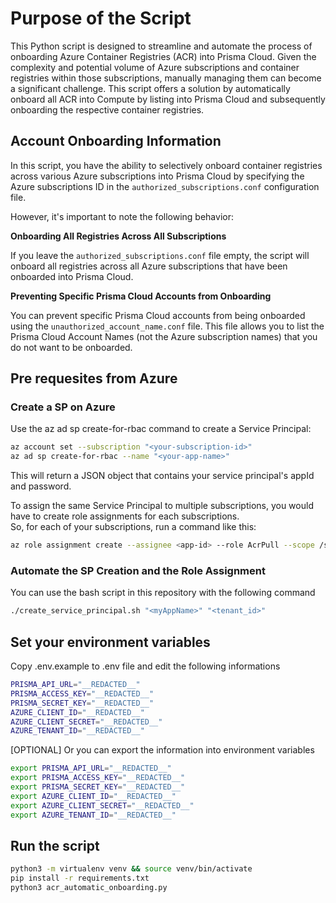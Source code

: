 # Purpose of the Script

This Python script is designed to streamline and automate the process of onboarding Azure Container Registries (ACR) into Prisma Cloud. Given the complexity and potential volume of Azure subscriptions and container registries within those subscriptions, manually managing them can become a significant challenge. This script offers a solution by automatically onboard all ACR into Compute by listing  into Prisma Cloud and subsequently onboarding the respective container registries. 

## Account Onboarding Information
In this script, you have the ability to selectively onboard container registries across various Azure subscriptions into Prisma Cloud by specifying the Azure subscriptions ID in the `authorized_subscriptions.conf` configuration file.

However, it's important to note the following behavior:

**Onboarding All Registries Across All Subscriptions**

If you leave the `authorized_subscriptions.conf` file empty, the script will onboard all registries across all Azure subscriptions that have been onboarded into Prisma Cloud.

**Preventing Specific Prisma Cloud Accounts from Onboarding**

You can prevent specific Prisma Cloud accounts from being onboarded using the `unauthorized_account_name.conf` file. This file allows you to list the Prisma Cloud Account Names (not the Azure subscription names) that you do not want to be onboarded.

## Pre requesites from Azure

### Create a SP on Azure

Use the az ad sp create-for-rbac command to create a Service Principal:
```bash
az account set --subscription "<your-subscription-id>"
az ad sp create-for-rbac --name "<your-app-name>"
```

This will return a JSON object that contains your service principal's appId and password.  

To assign the same Service Principal to multiple subscriptions, you would have to create role assignments for each subscriptions.  
So, for each of your subscriptions, run a command like this:
```bash
az role assignment create --assignee <app-id> --role AcrPull --scope /subscriptions/<subscription-id>
```

### Automate the SP Creation and the Role Assignment

You can use the bash script in this repository with the following command

```bash
./create_service_principal.sh "<myAppName>" "<tenant_id>"
```

## Set your environment variables

Copy .env.example to .env file and edit the following informations

```bash
PRISMA_API_URL="__REDACTED__"
PRISMA_ACCESS_KEY="__REDACTED__"
PRISMA_SECRET_KEY="__REDACTED__"
AZURE_CLIENT_ID="__REDACTED__"
AZURE_CLIENT_SECRET="__REDACTED__"
AZURE_TENANT_ID="__REDACTED__"
```

[OPTIONAL] Or you can export the information into environment variables

```bash
export PRISMA_API_URL="__REDACTED__"
export PRISMA_ACCESS_KEY="__REDACTED__"
export PRISMA_SECRET_KEY="__REDACTED__"
export AZURE_CLIENT_ID="__REDACTED__"
export AZURE_CLIENT_SECRET="__REDACTED__"
export AZURE_TENANT_ID="__REDACTED__"
```

## Run the script

```bash
python3 -m virtualenv venv && source venv/bin/activate
pip install -r requirements.txt
python3 acr_automatic_onboarding.py
```